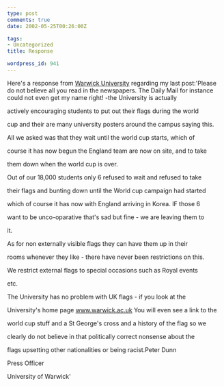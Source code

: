 ```yaml
---
type: post
comments: true
date: 2002-05-25T00:26:00Z

tags:
- Uncategorized
title: Response

wordpress_id: 941
---
```


Here's a response from [Warwick University](http://www.warwick.ac.uk) regarding my last post:'Please do not believe all you read in the newspapers. The Daily Mail for instance could not even get my name right! -the University is actually
  

actively encouraging students to put out their flags during the world
  

cup and their are many university posters around the campus saying this.
  

 All we asked was that they wait until  the world cup starts, which of
  

course it has now begun the England team are now on site, and to take
  

them down when the world cup is over.
  

Out of our 18,000 students only 6 refused to wait and refused to take
  

their flags and bunting down until the World cup campaign had started
  

which of course it has now with England arriving in Korea. IF those 6
  

want to be  unco-oparative that's sad but fine - we are leaving them  to
  

it.
  

As for non externally visible flags they can have them up in their
  

rooms whenever they like - there have never been restrictions on this.
  

We restrict external flags to special occasions  such as Royal events
  

etc.
  

The University has no problem with UK flags - if you look at the
  

University's home page www.warwick.ac.uk You will even see a link to the
  

world cup stuff and a  St George's cross and a history of the flag so we
  

clearly do not believe in that politically correct nonsense about the
  

flags upsetting other nationalities  or being racist.Peter Dunn  

  

Press Officer  

  

University of Warwick'

